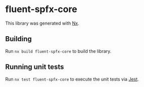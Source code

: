 # fluent-spfx-core

This library was generated with [Nx](https://nx.dev).

## Building

Run `nx build fluent-spfx-core` to build the library.

## Running unit tests

Run `nx test fluent-spfx-core` to execute the unit tests via [Jest](https://jestjs.io).
